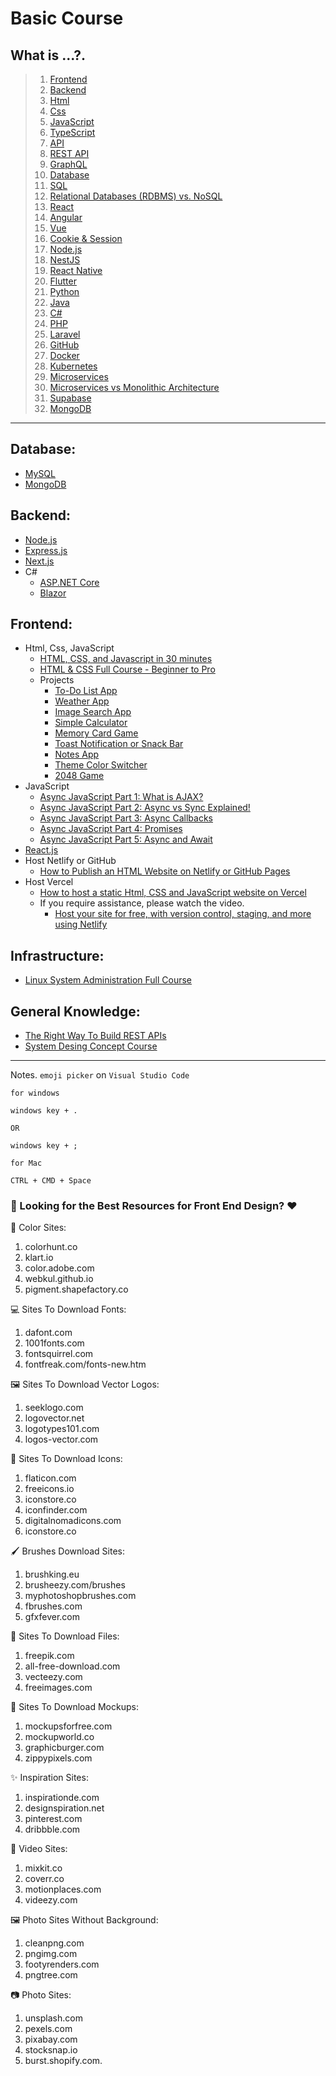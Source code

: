 # Basic Course

## What is ...?.
> 1. [Frontend](https://youtu.be/WG5ikvJ2TKA?si=a4SXsoyG089Ll1yB)
> 2. [Backend](https://youtu.be/XBu54nfzxAQ?si=fN9y0qgQgl_nS34e)
> 3. [Html](https://www.youtube.com/watch?v=salY_Sm6mv4)
> 4. [Css](https://www.youtube.com/watch?v=OEV8gMkCHXQ)
> 5. [JavaScript](https://www.youtube.com/watch?v=DHjqpvDnNGE)
> 6. [TypeScript](https://www.youtube.com/watch?v=zQnBQ4tB3ZA)
> 3. [API](https://www.youtube.com/watch?v=s7wmiS2mSXY)
> 4. [REST API](https://youtu.be/-mN3VyJuCjM)
> 5. [GraphQL](https://youtu.be/eIQh02xuVw4)
> 6. [Database](https://youtu.be/j09EQ-xlh88)
> 7. [SQL](https://youtu.be/zsjvFFKOm3c)
> 8. [Relational Databases (RDBMS) vs. NoSQL](https://www.youtube.com/shorts/wZWoqZNHQQA)
> 9. [React](https://www.youtube.com/watch?v=Tn6-PIqc4UM)
> 10. [Angular](https://www.youtube.com/watch?v=Ata9cSC2WpM)
> 11. [Vue](https://www.youtube.com/watch?v=nhBVL41-_Cw)
> 12. [Cookie & Session](https://www.youtube.com/watch?v=K4UKj5htg-E)
> 13. [Node.js](https://www.youtube.com/watch?v=uVwtVBpw7RQ)
> 14. [NestJS](https://www.youtube.com/watch?v=0M8AYU_hPas)
> 7. [React Native](https://www.youtube.com/watch?v=9GgVbiJFIrE)
> 8. [Flutter](https://www.youtube.com/watch?v=lHhRhPV--G0)
> 9. [Python](https://www.youtube.com/watch?v=x7X9w_GIm1s)
> 16. [Java](https://www.youtube.com/watch?v=lHhRhPV--G0)
> 17. [C#](https://youtu.be/BcMQavJd-tY)
> 10. [PHP](https://www.youtube.com/watch?v=a7_WFUlFS94)
> 11. [Laravel](https://www.youtube.com/watch?v=rIfdg_Ot-LI)
> 10. [GitHub](https://www.youtube.com/watch?v=4lkrx2U9f6I)
> 11. [Docker](https://youtu.be/rIrNIzy6U_g)
> 12. [Kubernetes](https://youtu.be/PziYflu8cB8)
> 14. [Microservices](https://youtu.be/lL_j7ilk7rc)
> 15. [Microservices vs Monolithic Architecture](https://youtu.be/6-Wu178sOEE?si=qacGQubnhsCc5_3M)
> 18. [Supabase](https://youtu.be/zBZgdTb-dns)
> 20. [MongoDB](https://www.youtube.com/watch?v=-bt_y4Loofg)

------------

## Database:
- [MySQL](https://youtu.be/5OdVJbNCSso)
- [MongoDB](https://youtu.be/c2M-rlkkT5o)

## Backend:
- [Node.js](https://youtu.be/32M1al-Y6Ag)
- [Express.js](https://www.youtube.com/watch?v=nH9E25nkk3I)
- [Next.js](https://youtu.be/Y6KDk5iyrYE)
- C#
  - [ASP.NET Core](https://youtu.be/9y64R5-8APM)
  - [Blazor](https://youtu.be/QXxNlpjnulI)

## Frontend:
- Html, Css, JavaScript
  - [HTML, CSS, and Javascript in 30 minutes](https://youtu.be/_GTMOmRrqkU?si=RNm4rZTmI33kD_oi)
  - [HTML & CSS Full Course - Beginner to Pro](https://youtu.be/G3e-cpL7ofc?si=gF5n7myTIUvilGL6)
  - Projects
    -  [To-Do List App](https://youtu.be/G0jO8kUrg-I?si=XBk3CXxxQWr86wWJ)
    - [Weather App](https://youtu.be/MIYQR-Ybrn4?si=taCxzcau8u1DA8f4)
    - [Image Search App](https://youtu.be/oaliV2Dp7WQ?si=Q_W8W5Cds2vxiiJr)
    - [Simple Calculator](https://youtu.be/HQCLzqhiT2w?si=2xUJWqBrSxCVMT05)
    - [Memory Card Game](https://youtu.be/M0egyNvsN-Y?si=s7ng9pyBrxPP-jcT)
    - [Toast Notification or Snack Bar](https://youtu.be/mkNITfM1gm8?si=aGMonSSewbZftuHu)
    - [Notes App](https://youtu.be/n3U4jFbp05M?si=HmMkQiiiP1-lO4uN)
    - [Theme Color Switcher](https://youtu.be/3Qr6-WHtIRc?si=F1rTGaSeAZVt7Jeq)
    - [2048 Game](https://youtu.be/XM2n1gu4530?si=x9SBpzvoCLLye1Qj)
- JavaScript
  - [Async JavaScript Part 1: What is AJAX?](https://www.youtube.com/watch?v=wdvruTuWvW8)
  - [Async JavaScript Part 2: Async vs Sync Explained!](https://www.youtube.com/watch?v=wYRw8f-wrco)
  - [Async JavaScript Part 3: Async Callbacks](https://www.youtube.com/watch?v=3SxxbyWUmVE)
  - [Async JavaScript Part 4: Promises](https://www.youtube.com/watch?v=slIJj-zbs_M)
  - [Async JavaScript Part 5: Async and Await](https://www.youtube.com/watch?v=2MJnTmoAdwI)
- [React.js](https://www.youtube.com/watch?v=lAFbKzO-fss)
- Host Netlify or GitHub
  - [How to Publish an HTML Website on Netlify or GitHub Pages](https://www.freecodecamp.org/news/publish-your-website-netlify-github/)
- Host Vercel
  - [How to host a static Html, CSS and JavaScript website on Vercel](https://youtu.be/WM8ICbqTQJw)
  - If you require assistance, please watch the video.
    - [Host your site for free, with version control, staging, and more using Netlify](https://youtu.be/i9qCmQ2EeUA?si=oFYx3khIP9HKMCHu)

## Infrastructure:
- [Linux System Administration Full Course](https://www.youtube.com/watch?v=UCr04qIB7uc)

## General Knowledge:
- [The Right Way To Build REST APIs](https://www.youtube.com/watch?v=CVBpYfPKGlE)
- [System Desing Concept Course](https://youtu.be/F2FmTdLtb_4?si=PMCky0ZeWbwYyL07)



------------


Notes. `emoji picker` on `Visual Studio Code`
```
for windows

windows key + .

OR

windows key + ;

for Mac

CTRL + CMD + Space
```

### 🎨 Looking for the Best Resources for Front End Design? ❤️


🌈 Color Sites:
1. colorhunt.co
2. klart.io
3. color.adobe.com
4. webkul.github.io
5. pigment.shapefactory.co 

💻 Sites To Download Fonts:
1. dafont.com
2. 1001fonts.com 
3. fontsquirrel.com
4. fontfreak.com/fonts-new.htm

🖼️ Sites To Download Vector Logos:
1. seeklogo.com
2. logovector.net
3. logotypes101.com
4. logos-vector.com

🔵 Sites To Download Icons:
1. flaticon.com
2. freeicons.io
3. iconstore.co
4. iconfinder.com
5. digitalnomadicons.com
6. iconstore.co

🖌️ Brushes Download Sites:
1. brushking.eu
2. brusheezy.com/brushes
3. myphotoshopbrushes.com
4. fbrushes.com
5. gfxfever.com

📁 Sites To Download Files:
1. freepik.com
2. all-free-download.com
3. vecteezy.com
4. freeimages.com

📸 Sites To Download Mockups:
1. mockupsforfree.com
2. mockupworld.co
3. graphicburger.com
4. zippypixels.com

✨ Inspiration Sites:
1. inspirationde.com
2. designspiration.net
3. pinterest.com
4. dribbble.com

🎥 Video Sites:
1. mixkit.co
2. coverr.co
3. motionplaces.com
4. videezy.com

🖼️ Photo Sites Without Background:
1. cleanpng.com
2. pngimg.com
3. footyrenders.com
4. pngtree.com

📷 Photo Sites:
1. unsplash.com
2. pexels.com
3. pixabay.com
4. stocksnap.io
5. burst.shopify.com.

